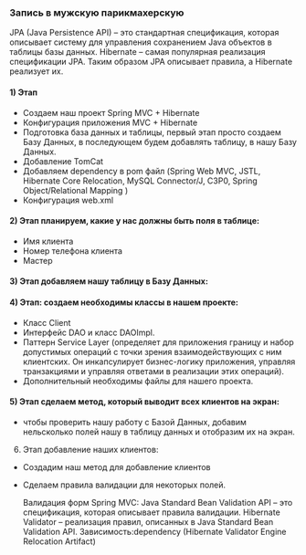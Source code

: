 ### Запись в мужскую парикмахерскую 

JPA (Java Persistence API) –  это стандартная спецификация, которая описывает систему для управления сохранением Java объектов в таблицы базы данных.
Hibernate – самая популярная реализация спецификации JPA.
Таким образом JPA описывает правила, а Hibernate реализует их.

#### 1) Этап
- Создаем наш проект Spring MVC + Hibernate
- Конфигурация приложения MVC + Hibernate
- Подготовка база данных и таблицы, первый этап просто создаем Базу Данных, в последующем будем добавлять таблицу, в нашу Базу Данных.
- Добавление TomCat
- Добавляем dependency в pom файл (Spring Web MVC, JSTL, Hibernate Core Relocation, MySQL Connector/J, C3P0, Spring Object/Relational Mapping )
- Конфигурация web.xml


#### 2) Этап планируем, какие у нас должны быть поля в таблице:
- Имя клиента
- Номер телефона клиента
- Мастер

#### 3) Этап добавляем нашу таблицу в Базу Данных:

#### 4) Этап: создаем необходимы классы в нашем проекте:
- Класс Сlient
- Интерфейс DAO и класс DAOImpl.
- Паттерн Service Layer (определяет для приложения границу и набор допустимых операций с точки зрения взаимодействующих с ним клиентских. Он инкапсулирует бизнес-логику приложения, управляя транзакциями и управляя ответами в реализации этих операций).
- Дополнительный необходимы файлы для нашего проекта.

#### 5) Этап сделаем метод, который выводит всех клиентов на экран:
- чтобы проверить нашу работу с Базой Данных, добавим нельсколько полей нашу в таблицу данных и отобразим их на экран.

6) Этап добавление наших клиентов:
- Создадим наш метод для добавление клиентов
- Сделаем правила валидации для некоторых полей. 

  Валидация форм Spring MVC:
 Java Standard Bean Validation API – это спецификация, которая описывает правила валидации.
 Hibernate Validator – реализация правил, описанных в Java Standard Bean Validation API.
 Зависимость:dependency (Hibernate Validator Engine Relocation Artifact)


